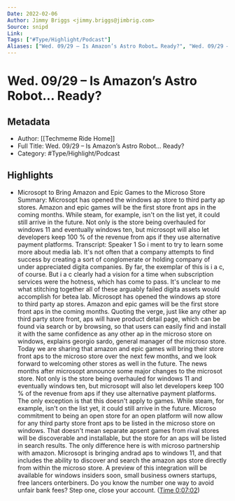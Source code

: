```yaml
---
Date: 2022-02-06
Author: Jimmy Briggs <jimmy.briggs@jimbrig.com>
Source: snipd
Link: 
Tags: ["#Type/Highlight/Podcast"]
Aliases: ["Wed. 09/29 – Is Amazon’s Astro Robot… Ready?", "Wed. 09/29 – Is Amazon’s Astro Robot… Ready?"]
---
```

# Wed. 09/29 – Is Amazon’s Astro Robot… Ready?

## Metadata
- Author: [[Techmeme Ride Home]]
- Full Title: Wed. 09/29 – Is Amazon’s Astro Robot… Ready?
- Category: #Type/Highlight/Podcast

## Highlights
- Microsopt to Bring Amazon and Epic Games to the Microso Store
  Summary:
  Microsopt has opened the windows ap store to third party ap stores. Amazon and epic games will be the first store front aps in the coming months. While steam, for example, isn't on the list yet, it could still arrive in the future. Not only is the store being overhauled for windows 11 and eventually windows ten, but microsopt will also let developers keep 100 % of the revenue from aps if they use alternative payment platforms.
  Transcript:
  Speaker 1
  So i ment to try to learn some more about media lab. It's not often that a company attempts to find success by creating a sort of conglomerate or holding company of under appreciated digita companies. By far, the exemplar of this is i a c, of course. But i a c clearly had a vision for a time when subscription services were the hotness, which has come to pass. It's unclear to me what stitching together all of these arguably failed digita assets would accomplish for betea lab. Microsopt has opened the windows ap store to third party ap stores. Amazon and epic games will be the first store front aps in the coming months. Quoting the verge, just like any other ap third party store front, aps will have product detail page, which can be found via search or by browsing, so that users can easily find and install it with the same confidence as any other ap in the microso store on windows, explains georgio sardo, general manager of the microso store. Today we are sharing that amazon and epic games will bring their store front aps to the microso store over the next few months, and we look forward to welcoming other stores as well in the future. The news months after microsopt announce some major changes to the microsot store. Not only is the store being overhauled for windows 11 and eventually windows ten, but microsopt will also let developers keep 100 % of the revenue from aps if they use alternative payment platforms. The only exception is that this doesn't apply to games. While steam, for example, isn't on the list yet, it could still arrive in the future. Microso commitment to being an open store for an open platform will now allow for any third party store front aps to be listed in the microso store on windows. That doesn't mean separate apsent games from rival stores will be discoverable and installable, but the store for an aps will be listed in search results. The only difference here is with microso partnership with amazon. Microsopt is bringing andrad aps to windows 11, and that includes the ability to discover and search the amazon aps store directly from within the microso store. A preview of this integration will be available for windows insiders soon, small business owners startups, free lancers onterbiners. Do you know the number one way to avoid unfair bank fees? Step one, close your account. ([Time 0:07:02](https://share.snipd.com/snip/474618e6-2ac7-462d-8977-173272146e7d))
